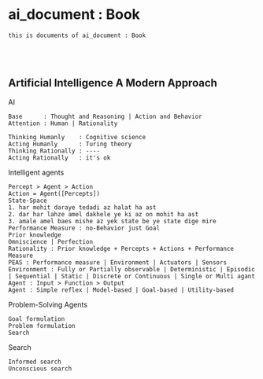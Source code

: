 <!--------------------------------------------------------------------------------- Description -->
# ai_document : Book
    this is documents of ai_document : Book

<!--------------------------------------------------------------------------------- Resource -->
<br><br>

## Artificial Intelligence A Modern Approach
<!-------------------------- AI -->
AI
```
Base      : Thought and Reasoning | Action and Behavior
Attention : Human | Rationality
```
```
Thinking Humanly    : Cognitive science
Acting Humanly      : Turing theory
Thinking Rationally : ----
Acting Rationally   : it's ok
```
<!-------------------------- Intelligent agents -->
Intelligent agents
```
Percept > Agent > Action
Action = Agent([Percepts])
State-Space
1. har mohit daraye tedadi az halat ha ast
2. dar har lahze amel dakhele ye ki az on mohit ha ast
3. amale amel baes mishe az yek state be ye state dige mire
Performance Measure : no-Behavior just Goal 
Prior knowledge
Omniscience | Perfection
Rationality : Prior knowledge + Percepts + Actions + Performance Measure
PEAS : Performance measure | Environment | Actuators | Sensors
Environment : Fully or Partially observable | Deterministic | Episodic | Sequential | Static | Discrete or Continuous | Single or Multi agant 
Agent : Input > Function > Output
Agent : Simple reflex | Model-based | Goal-based | Utility-based
```
<!-------------------------- Problem-Solving Agents -->
Problem-Solving Agents
```
Goal formulation
Problem formulation
Search
```
<!-------------------------- Search -->
Search
```
Informed search
Unconscious search
```